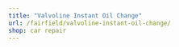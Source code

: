 ```yaml
---
title: "Valvoline Instant Oil Change"
url: /fairfield/valvoline-instant-oil-change/
shop: car repair
---
```

